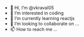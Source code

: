 - 👋 Hi, I’m @vkraval05
- 👀 I’m interested in coding
- 🌱 I’m currently learning reactjs
- 💞️ I’m looking to collaborate on ...
- 📫 How to reach me ...

<!---
vkraval05/vkraval05 is a ✨ special ✨ repository because its `README.md` (this file) appears on your GitHub profile.
You can click the Preview link to take a look at your changes.
--->
